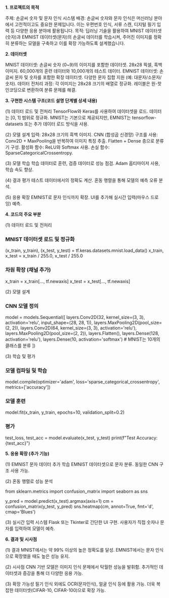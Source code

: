 **1. 프로젝트의 목적**

주제: 손글씨 숫자 및 문자 인식 시스템
배경: 손글씨 숫자와 문자 인식은 머신러닝 분야에서 고전적이고도 중요한 문제입니다. 이는 우편번호 인식, 서류 스캔, 디지털 필기 입력 등 다양한 응용 분야에 활용됩니다.
목적: 딥러닝 기술을 활용하여 MNIST 데이터셋(숫자)과 EMNIST 데이터셋(문자)의 손글씨 데이터를 학습시켜, 주어진 이미지를 정확히 분류하는 모델을 구축하고 이를 확장 가능하도록 설계했습니다.

**2. 데이터셋**

MNIST 데이터셋:
  손글씨 숫자 (0~9)의 이미지를 포함한 데이터셋.
  28x28 픽셀, 흑백 이미지.
  60,000개의 훈련 데이터와 10,000개의 테스트 데이터.
EMNIST 데이터셋:
  손글씨 문자 및 숫자를 포함한 확장 데이터셋.
  다양한 문자 집합 지원 (예: 대문자/소문자/숫자).
데이터 전처리 과정:
  각 이미지는 28x28 크기의 배열로 정규화.
  레이블은 원-핫 인코딩으로 변환하여 분류 문제를 해결.

**3. 구현한 시스템 구조(코드 설명 단계별 상세 내용)**

 (1) 데이터 로드 및 전처리
  TensorFlow와 Keras를 사용하여 데이터셋을 로드.
  데이터는 [0, 1] 범위로 정규화.
  MNIST는 기본으로 제공되지만, EMNIST는 tensorflow-datasets 또는 추가 데이터 로드 방식을 사용.

 (2) 모델 설계
  입력: 28x28 크기의 흑백 이미지.
  CNN (합성곱 신경망) 구조를 사용:
  Conv2D + MaxPooling을 반복하여 이미지 특징 추출.
  Flatten + Dense 층으로 분류기 구성.
  활성화 함수: ReLU와 Softmax 사용.
  손실 함수: SparseCategoricalCrossentropy.

 (3)  모델 학습
  학습 데이터로 훈련, 검증 데이터로 성능 점검.
  Adam 옵티마이저 사용, 학습 속도 향상.

 (4) 결과 평가
  테스트 데이터에서의 정확도 계산.
  혼동 행렬을 통해 모델의 예측 오류 분석.

 (5) 응용 확장
  EMNIST로 문자 인식까지 확장.
  UI를 추가해 실시간 입력(마우스 드로잉) 예측.

**4. 코드의 주요 부분**

 (1) 데이터 로드 및 전처리

### MNIST 데이터셋 로드 및 정규화
(x_train, y_train), (x_test, y_test) = tf.keras.datasets.mnist.load_data()
x_train, x_test = x_train / 255.0, x_test / 255.0

### 차원 확장 (채널 추가)
x_train = x_train[..., tf.newaxis]
x_test = x_test[..., tf.newaxis]

 (2) 모델 설계

### CNN 모델 정의
model = models.Sequential([
    layers.Conv2D(32, kernel_size=(3, 3), activation='relu', input_shape=(28, 28, 1)),
    layers.MaxPooling2D(pool_size=(2, 2)),
    layers.Conv2D(64, kernel_size=(3, 3), activation='relu'),
    layers.MaxPooling2D(pool_size=(2, 2)),
    layers.Flatten(),
    layers.Dense(128, activation='relu'),
    layers.Dense(10, activation='softmax')  # MNIST는 10개의 클래스를 분류
])

 (3) 학습 및 평가

### 모델 컴파일 및 학습
model.compile(optimizer='adam',
              loss='sparse_categorical_crossentropy',
              metrics=['accuracy'])

### 모델 훈련
model.fit(x_train, y_train, epochs=10, validation_split=0.2)

### 평가
test_loss, test_acc = model.evaluate(x_test, y_test)
print(f"Test Accuracy: {test_acc}")

**5. 응용 확장 (추가 기능)**

 (1) EMNIST 문자 데이터 추가 학습
  EMNIST 데이터셋으로 문자 분류.
  동일한 CNN 구조 사용 가능.

 (2) 혼동 행렬로 성능 분석

from sklearn.metrics import confusion_matrix
import seaborn as sns

y_pred = model.predict(x_test).argmax(axis=1)
cm = confusion_matrix(y_test, y_pred)
sns.heatmap(cm, annot=True, fmt='d', cmap='Blues')

 (3) 실시간 입력 시스템
  Flask 또는 Tkinter로 간단한 UI 구현.
  사용자가 직접 숫자나 문자를 입력하여 모델이 예측.

**6. 결과 및 시사점**

 (1) 결과
  MNIST에서는 약 99% 이상의 높은 정확도를 달성.
  EMNIST에서는 문자 인식으로 확장했을 때도 높은 성능 유지.

 (2) 시사점
  CNN 기반 모델은 이미지 인식 문제에서 탁월한 성능을 발휘함.
  추가적인 데이터셋과 증강을 통해 더 다양한 응용 가능.

 (3) 확장 가능성
  필기 인식 외에도 OCR(문자인식), 얼굴 인식 등에 활용 가능.
  더욱 복잡한 데이터셋(CIFAR-10, CIFAR-100)으로 확장 가능.
